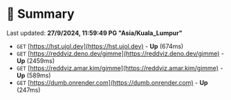 # 📖 Summary
Last updated: **27/9/2024, 11:59:49 PG "Asia/Kuala_Lumpur"**

- `GET` [https://hst.ujol.dev](https://hst.ujol.dev) - **Up** (674ms)
- `GET` [https://reddviz.deno.dev/gimme](https://reddviz.deno.dev/gimme) - **Up** (2459ms)
- `GET` [https://reddviz.amar.kim/gimme](https://reddviz.amar.kim/gimme) - **Up** (589ms)
- `GET` [https://dumb.onrender.com](https://dumb.onrender.com) - **Up** (247ms)
